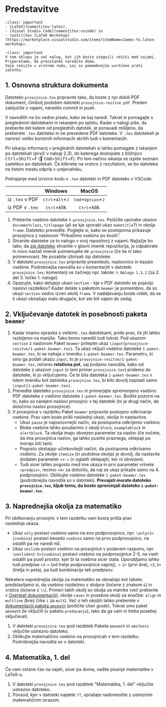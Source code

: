 # Predstavitve

`````{admonition} Programska oprema
:class: important
- [LaTeX](namestitev:latex),
- [Visual Studio Code](namestitev:vscode) in
- razširitev [LaTeX Workshop](https://marketplace.visualstudio.com/items?itemName=James-Yu.latex-workshop).
`````

`````{admonition} Shranite vaje na strežnik
:class: important
V tem sklopu je več nalog, kot jih boste utegnili rešiti med vajami.
Priporočamo, da preostanek naredite doma.
Vaje rešujte v vrstnem redu, saj so pomembnejše uvrščene proti začetku.
`````

## 1. Osnovna struktura dokumenta

Datoteko `prosojnice.tex` pripravite tako, da boste z njo dobili PDF dokument, 
čimbolj podoben datoteki `prosojnice-resitve.pdf`.
Preden zaključite z vajami, naredite _commit_ in _push_.

V navodilih ne bo vedno pisalo, kako se kaj naredi.
Takrat si pomagajte s preglednimi datotekami in iskanjem po spletu.
Kadar v nalogi piše, da preberite del katere od preglednih datotek, 
je ponavadi mišljeno, da preberete `.tex` datoteko in ne prevedene PDF datoteke.
V `.tex` datotekah je namreč veliko koristnih informacih skritih tudi v komentarjih.

Pri iskanju informacij v preglednih datotekah si lahko pomagate z
iskanjem po datotekah (prvič v nalogi 2.3), do katerega dostopate z bližnjico
<kbd>Ctrl</kbd>+<kbd>Shift</kbd>+<kbd>F</kbd> (🍎 <kbd>Cmd</kbd>+<kbd>Shift</kbd>+<kbd>F</kbd>). Pri tem načinu iskanja se izpiše seznam zadetkov po datotekah.
Če kliknete na vrstico z rezultatom, se bo datoteka na tistem mestu odprla v urejevalniku.

Prehajanje med izvorno kodo v `.tex` datoteki in PDF datoteko v VSCode:

|                 | Windows                                     |  MacOS                                        |
|:----------------|:-------------------------------------------:|:---------------------------------------------:|
| iz `.tex` v PDF | <kbd>Ctrl</kbd>+<kbd>Alt</kbd>+<kbd>J</kbd> | <kbd>Cmd</kbd>+<kbd>Option</kbd>+<kbd>J</kbd> |
| iz PDF v `.tex` | <kbd>Ctrl</kbd>+klik                        | <kbd>Ctrl</kbd>+klik                          |

1.  Preberite vsebino datoteke `5-prosojnice.tex`.
    Poiščite uporabe ukazov `documentclass`, `titlepage` (ali se kje uporabi ukaz `maketitle`?) in okolja `frame`.
    Datoteko prevedite. Poglejte si, kako se postopoma prikazuje prosojnica z naslovom "Prikažimo vsebino po kosih".
2.  Shranite datoteke za to nalogo v svoj repozitorij z vajami:
    Najlažje bo tako, da [zip datoteko](08-predstavitve/08-prosojnice.zip) shranite v glavni imenik repozitorija,
    jo odpakirate in novo nastali imenik poimenujete `08-prosojnice` (če še ni tako poimenovan).
    Ne pozabite izbrisati zip datoteke.
3.  V datoteki `prosojnice.tex` pripravite preambulo, naslovnico in kazalo vsebine.
    Podrobnejša navodila so v komentarjih v datoteki `prosojnice.tex`;
    komentarji se začnejo npr. takole: `% Naloga 1.3.2` (za 2. del 3. točke 1. naloge).
4.  Opazujte, kako delujejo ukazi `section` - kje v PDF datoteki se pojavijo naslovi razdelkov?
    Kadar delate s paketom `beamer` je pomembno, da so ukazi `section` vedno izven okolij `frame`.
    V nadaljevanju boste videli, da se ti ukazi obnašajo malo drugače, kot ste bili vajeni do sedaj.

## 2. Vključevanje datotek in posebnosti paketa `beamer`

1.  Kadar imamo opravka z velikimi `.tex` datotekami, pride prav, 
    če jih lahko razbijemo na manjše. 
    Tako bomo naredili tudi tokrat.
    Pod ukazom `section` z naslovom Paket `beamer` prilepite ukaz
    `\input{prosojnice-resitve/1-paket-beamer.tex}`.
    Ta ukaz vključi vsebino datoteke `1-paket-beamer.tex`, ki se nahaja v imeniku
    `1-paket-beamer.tex`.
    Parametru, ki smo ga podali ukazu `input`, to je `prosojnice-resitve/1-paket-beamer.tex`,
    rečemo **relativna pot**, saj podamo navodila, kako od datoteke z ukazom `input` 
    (v tem primer `prosojnice.tex`) pridemo do datoteke, ki jo vključujemo.
    Če bi bila datoteka `1-paket-beamer.tex` v istem imeniku kot datoteka `prosojnice.tex`,
    bi bilo dovolj napisati samo `\input{1-paket-beamer.tex}`.
2.  Prevedite datoteko `prosojnice.tex` in primerjajte spremenjeno vsebino PDF datoteke
    z vsebino datoteke `1-paket-beamer.tex`.
    Bodite pozorni na to, kako so narejeni naslovi prosojnic v tej datoteki
    (to je drugi način, da določimo naslov prosojnice).
3.  V prosojnice v razdelku Paket `beamer` pripravite postopno odkrivanje vsebine.
    Prav vam bodo prišli naslednji ukazi, okolja in nastavitve.
    -   Ukaz `pause` je najosnovnejši način, da postopoma odkrijemo vsebino.
    -   Bloke vsebine lahko poudarimo z okolji `block`, `exampleblock` in `alertblock`.
        Ta okolja imajo obvezen parameter za naslov (če nočete, da ima prosojnica naslov, ga lahko pustite praznega, oklepaji pa morajo biti tam).
    -   Pogosto obstajajo učinkovitejši načini, da postopoma odkrivamo vsebino.
        Za okolje `itemize` (in podobna okolja) je dovolj, da nastavite dodaten parameter
        `<+->` (v oglatih oklepajih, ker ni obvezen).
    -   Tudi sicer lahko pogosto med ime ukaza in prvi parameter vrinete `<predpis>`,
        recimo `<4>` za določilo, da naj se ukaz prikaže samo na 4. podprosojnici.
    Oblikujte vsebino datoteke `1-paket-beamer.tex` (podrobnejša navodila so v datoteki).
    **Prevajati morate datoteko `prosojnice.tex`, kljub temu, da boste spreminjali datoteko `1-paket-beamer.tex`**.

## 3. Naprednejša okolja za matematiko

Pri oblikovanju prosojnic v tem razdelku vam bosta prišla prav  
naslednja ukaza.
-   Ukaz `only` postavi vsebino samo na eno podprosojnico,
    npr. `\only<1>{vsebina}` postavi besedo `vsebina` samo na prvo podprosojnico,
    na ostalih pa ne naredi nič.
-   Ukaz `onslide` postavi vsebino na prosojnice v podanem razponu,
    npr. `\onslide<2-5>{vsebina}` postavi vsebino na podprosojnice 2-5,
    na vseh ostalih pa pusti prostor, kjer bi ta vsebina sicer stala.
    Uporabljamo lahko tudi predpise `<3->` (od tretje podprosojnice naprej),
    `<-2>` (prvi dve), `<3,5>` (tretja in peta), pa tudi kombinacije teh predpisov.

Nekatera naprednejša okolja za matematiko se obnašajo kot tabele: 
predstavljamo si, da vsebino razdelimo v stolpce (ločene z znakom `&`)
in vrstice (ločene z `\\`).
Primeri takih okolij so okolja za matrike (več preberite v 
[Overleaf dokumentaciji](https://www.overleaf.com/learn/latex/Matrices)),
okolje `cases` in posebna okolji za enačbe: `align` in `multline` 
(brez črke `i` za `mult`).
Več o teh okoljih lahko preberete v 
[dokumentaciji paketa `amsmath`](https://ctan.org/pkg/amsmath) (poiščite _User guide_).
Tokrat smo paket `amsmath` že vključili (v paketu `predavanja`),
tako da ga vam ni treba posebej vključevati.

1.  V datoteki `prosojnice.tex` pod razdelek 
    Paketa `amsmath` in `amsfonts` vključite ustrezno datoteko.
2.  Oblikujte matematično vsebino na prosojnicah v tem razdelku.
    Podrobnejša navodila so v datoteki.

## 4. Matematika, 1. del

Če vam ostane čas na vajah, sicer pa doma, vadite pisanje matematike v LaTeX-u.

1.  V datoteki `prosojnice.tex` pod razdelek 
    "Matematika, 1. del" vključite ustrezno datoteko.
2.  Povsod, kjer v datoteki najdete `??`, vprašaje nadomestite z ustreznim matematičnim izrazom.
